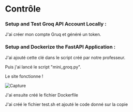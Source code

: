 # Contrôle

### Setup and Test Groq API Account Locally :
J'ai créer mon compte Gruq et généré un token.


### Setup and Dockerize the FastAPI Application :

J'ai ajouté cette clé dans le script créé par notre professeur.

Puis j'ai lancé le script "mini_groq.py".

Le site fonctionne !

![Capture](https://github.com/Dam-Git/controle/assets/169651002/6cce15f9-2c90-464f-8312-c584ed80ba23)


J'ai ensuite créé le fichier Dockerfile




J'ai créé le fichier test.sh et ajouté le code donné sur la copie


